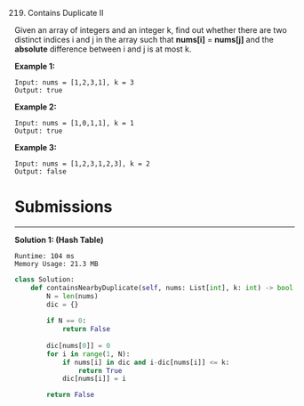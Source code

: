 219. Contains Duplicate II

Given an array of integers and an integer k, find out whether there are two distinct indices i and j in the array such that **nums[i]** = **nums[j]** and the **absolute** difference between i and j is at most k.

**Example 1:**
```
Input: nums = [1,2,3,1], k = 3
Output: true
```
**Example 2:**
```
Input: nums = [1,0,1,1], k = 1
Output: true
```
**Example 3:**
```
Input: nums = [1,2,3,1,2,3], k = 2
Output: false
```

# Submissions
---
**Solution 1: (Hash Table)**
```
Runtime: 104 ms
Memory Usage: 21.3 MB
```
```python
class Solution:
    def containsNearbyDuplicate(self, nums: List[int], k: int) -> bool:
        N = len(nums)
        dic = {}
        
        if N == 0:
            return False
        
        dic[nums[0]] = 0
        for i in range(1, N):
            if nums[i] in dic and i-dic[nums[i]] <= k:
                return True
            dic[nums[i]] = i

        return False
```